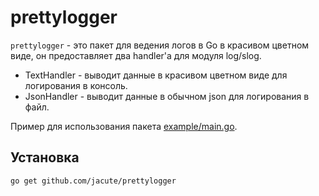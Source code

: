 # prettylogger

`prettylogger` - это пакет для ведения логов в Go в красивом цветном виде, он предоставляет два handler'а для модуля log/slog.

- TextHandler - выводит данные в красивом цветном виде для логирования в консоль.
- JsonHandler - выводит данные в обычном json для логирования в файл.

Пример для использования пакета [example/main.go](example/main.go).

## Установка

```sh
go get github.com/jacute/prettylogger
```
